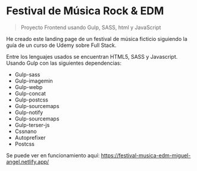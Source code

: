# Festival de Música Rock & EDM
> Proyecto Frontend usando Gulp, SASS, html y JavaScript

He creado este landing page de un festival de música ficticio siguiendo la guía de un
curso de Udemy sobre Full Stack.

Entre los lenguajes usados se encuentran HTML5, SASS y Javascript. Usando Gulp con las
siguientes dependencias:
- Gulp-sass
- Gulp-imagemin
- Gulp-webp
- Gulp-concat
- Gulp-postcss
- Gulp-sourcemaps
- Gulp-notify
- Gulp-sourcemaps
- Gulp-terser-js
- Cssnano
- Autoprefixer
- Postcss

Se puede ver en funcionamiento aquí: https://festival-musica-edm-miguel-angel.netlify.app/